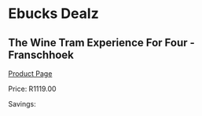 
# Ebucks Dealz
## The Wine Tram Experience For Four - Franschhoek
[Product Page](https://www.ebucks.com/web/shop/productSelected.do?prodId=265761589&catId=322194367)

Price: R1119.00

Savings: 


	